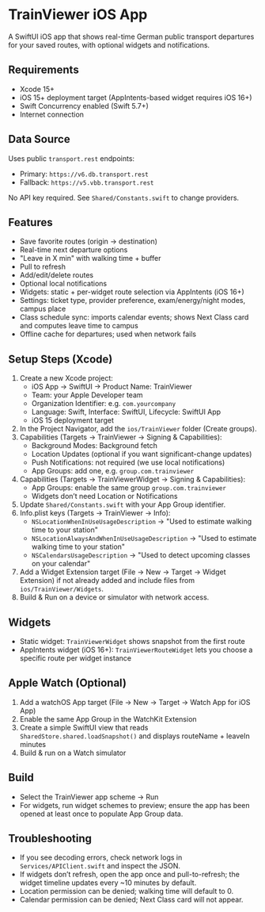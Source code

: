 # TrainViewer iOS App

A SwiftUI iOS app that shows real-time German public transport departures for your saved routes, with optional widgets and notifications.

## Requirements
- Xcode 15+
- iOS 15+ deployment target (AppIntents-based widget requires iOS 16+)
- Swift Concurrency enabled (Swift 5.7+)
- Internet connection

## Data Source
Uses public `transport.rest` endpoints:
- Primary: `https://v6.db.transport.rest`
- Fallback: `https://v5.vbb.transport.rest`

No API key required. See `Shared/Constants.swift` to change providers.

## Features
- Save favorite routes (origin → destination)
- Real-time next departure options
- "Leave in X min" with walking time + buffer
- Pull to refresh
- Add/edit/delete routes
- Optional local notifications
- Widgets: static + per-widget route selection via AppIntents (iOS 16+)
- Settings: ticket type, provider preference, exam/energy/night modes, campus place
- Class schedule sync: imports calendar events; shows Next Class card and computes leave time to campus
- Offline cache for departures; used when network fails

## Setup Steps (Xcode)
1. Create a new Xcode project:
   - iOS App → SwiftUI → Product Name: TrainViewer
   - Team: your Apple Developer team
   - Organization Identifier: e.g. `com.yourcompany`
   - Language: Swift, Interface: SwiftUI, Lifecycle: SwiftUI App
   - iOS 15 deployment target
2. In the Project Navigator, add the `ios/TrainViewer` folder (Create groups).
3. Capabilities (Targets → TrainViewer → Signing & Capabilities):
   - Background Modes: Background fetch
   - Location Updates (optional if you want significant-change updates)
   - Push Notifications: not required (we use local notifications)
   - App Groups: add one, e.g. `group.com.trainviewer`
4. Capabilities (Targets → TrainViewerWidget → Signing & Capabilities):
   - App Groups: enable the same group `group.com.trainviewer`
   - Widgets don’t need Location or Notifications
5. Update `Shared/Constants.swift` with your App Group identifier.
6. Info.plist keys (Targets → TrainViewer → Info):
   - `NSLocationWhenInUseUsageDescription` → "Used to estimate walking time to your station"
   - `NSLocationAlwaysAndWhenInUseUsageDescription` → "Used to estimate walking time to your station"
   - `NSCalendarsUsageDescription` → "Used to detect upcoming classes on your calendar"
7. Add a Widget Extension target (File → New → Target → Widget Extension) if not already added and include files from `ios/TrainViewer/Widgets`.
8. Build & Run on a device or simulator with network access.

## Widgets
- Static widget: `TrainViewerWidget` shows snapshot from the first route
- AppIntents widget (iOS 16+): `TrainViewerRouteWidget` lets you choose a specific route per widget instance

## Apple Watch (Optional)
1. Add a watchOS App target (File → New → Target → Watch App for iOS App)
2. Enable the same App Group in the WatchKit Extension
3. Create a simple SwiftUI view that reads `SharedStore.shared.loadSnapshot()` and displays routeName + leaveIn minutes
4. Build & run on a Watch simulator

## Build
- Select the TrainViewer app scheme → Run
- For widgets, run widget schemes to preview; ensure the app has been opened at least once to populate App Group data.

## Troubleshooting
- If you see decoding errors, check network logs in `Services/APIClient.swift` and inspect the JSON.
- If widgets don’t refresh, open the app once and pull-to-refresh; the widget timeline updates every ~10 minutes by default.
- Location permission can be denied; walking time will default to 0.
- Calendar permission can be denied; Next Class card will not appear.